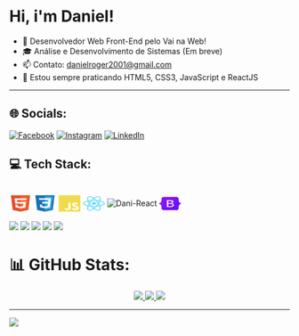 # <h1> Hi, i'm Daniel!</h1>
- 🔭 Desenvolvedor Web Front-End pelo Vai na Web!
- 🎓 Análise e Desenvolvimento de Sistemas (Em breve)
- 📫 Contato: danielroger2001@gmail.com
- 🚀 Estou sempre praticando HTML5, CSS3, JavaScript e ReactJS
<hr>

## 🌐 Socials:
[![Facebook](https://img.shields.io/badge/Facebook-%231877F2.svg?logo=Facebook&logoColor=white)](https://facebook.com/dannitter) [![Instagram](https://img.shields.io/badge/Instagram-%23E4405F.svg?logo=Instagram&logoColor=white)](https://instagram.com/dannitter) [![LinkedIn](https://img.shields.io/badge/LinkedIn-%230077B5.svg?logo=linkedin&logoColor=white)](https://linkedin.com/in/danirns1) 

## 💻 Tech Stack:
<div style="display: inline_block"><br>
  <img align="center" alt="Dani-HTML" height="30" width="40" src="https://raw.githubusercontent.com/devicons/devicon/master/icons/html5/html5-original.svg">
  <img align="center" alt="Dani-CSS" height="30" width="40" src="https://raw.githubusercontent.com/devicons/devicon/master/icons/css3/css3-original.svg">
  <img align="center" alt="Dani-Js" height="30" width="40" src="https://raw.githubusercontent.com/devicons/devicon/master/icons/javascript/javascript-plain.svg">
  <img align="center" alt="Dani-React" height="30" width="40" src="https://raw.githubusercontent.com/devicons/devicon/master/icons/react/react-original.svg">
  <img align="center" alt="Dani-React" height="30" width="35" src="https://user-images.githubusercontent.com/100990223/235592340-6cc346bd-6a61-4b58-bdf3-f9d26959b9c6.png">
  <img align="center" alt="Dani-Bootstrap" height="30" width="40" src="https://raw.githubusercontent.com/devicons/devicon/1119b9f84c0290e0f0b38982099a2bd027a48bf1/icons/bootstrap/bootstrap-original.svg">
  
</div><br>
<div style="display: inline_block">
<img src="https://img.shields.io/badge/styled--components-DB7093?style=for-the-badge&logo=styled-components&logoColor=white" />
<img src="https://img.shields.io/badge/GitHub-100000?style=for-the-badge&logo=github&logoColor=white" />
  <img src="https://img.shields.io/badge/NPM-%23000000.svg?style=for-the-badge&logo=npm&logoColor=white" />
  <img src="https://img.shields.io/badge/adobephotoshop-%2331A8FF.svg?style=for-the-badge&logo=adobephotoshop&logoColor=white" />
  <img src="https://img.shields.io/badge/Counter_Strike-000000?style=for-the-badge&logo=counter-strike&logoColor=white" />
  </div>
  
# 📊 GitHub Stats:
<div align="center">
<a href="https://github.com/nitter1">
   <img height="140em" src="https://github-readme-stats.vercel.app/api?username=nitter1&theme=great-gatsby&hide_border=false&include_all_commits=true&count_private=false"/>
  <img height="140em" src="https://github-readme-streak-stats.herokuapp.com/?user=nitter1&theme=great-gatsby&hide_border=false"/>
   <img height="140em" src="https://github-readme-stats.vercel.app/api/top-langs/?username=nitter1&theme=great-gatsby&hide_border=false&include_all_commits=true&count_private=false&layout=compact"/>
</div>

---
[![](https://visitcount.itsvg.in/api?id=nitter1&icon=0&color=9)](https://visitcount.itsvg.in)

<!-- Proudly created with GPRM ( https://gprm.itsvg.in ) -->
